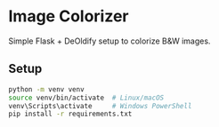 # Image Colorizer

Simple Flask + DeOldify setup to colorize B&W images.

## Setup

```bash
python -m venv venv
source venv/bin/activate  # Linux/macOS
venv\Scripts\activate     # Windows PowerShell
pip install -r requirements.txt
